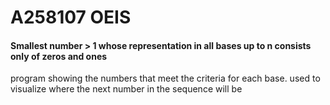 # A258107 OEIS

#### Smallest number > 1 whose representation in all bases up to n consists only of zeros and ones

program showing the numbers that meet the criteria for each base. used to visualize where the next number in the sequence will be
